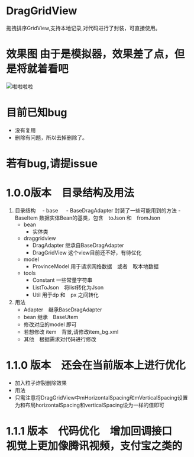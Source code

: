 # DragGridView
拖拽排序GridView,支持本地记录,对代码进行了封装，可直接使用。


# 效果图  由于是模拟器，效果差了点，但是将就着看吧
![啦啦啦啦](https://github.com/Guolei1130/DragGridView/blob/master/GIF.gif "Optional title")

# 目前已知bug
 * 没有复用
 * 删除有问题，所以去掉删除了。

# 若有bug,请提issue

# 1.0.0版本　目录结构及用法
 1. 目录结构
  　- base 
  　      - BaseDragAdapter 封装了一些可能用到的方法
         - BaseItem 数据实体Bean的基类，包含　toJson 和　fromJson
    - bean 
         - 实体类
    - draggridview
         - DragAdapter 继承自BaseDragAdapter
         - DragGridView 这个view目前还不好，有待优化
    - model
         - ProvinceModel 用于请求网络数据　或者　取本地数据
    - tools
         - Constant 一些常量字符串
         - ListToJson　将list转化为Json
         - Util 用于dp 和　px 之间转化
 2. 用法
    - Adapter　继承BaseDragAdapter
    - bean 继承　BaseUtem
    - 修改对应的model 即可
    - 若想修改 item　背景,请修改item_bg.xml
    - 其他　根据需求对代码进行修改

 
# 1.1.0 版本　还会在当前版本上进行优化
  - 加入粒子炸裂删除效果
  - 用法
   - 只需注意将DragGridView中mHorizontalSpacing和mVerticalSpacing设置为和布局horizontalSpacing和verticalSpacing设为一样的值即可
　
# 1.1.1 版本　代码优化　增加回调接口　视觉上更加像腾讯视频，支付宝之类的
